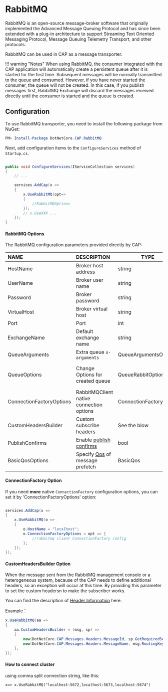 # RabbitMQ

RabbitMQ is an open-source message-broker software that originally implemented the Advanced Message Queuing Protocol and has since been extended with a plug-in architecture to support Streaming Text Oriented Messaging Protocol, Message Queuing Telemetry Transport, and other protocols.

RabbitMQ can be used in CAP as a message transporter. 

!!! warning "Notes"
    When using RabbitMQ, the consumer integrated with the CAP application will automatically create a persistent queue after it is started for the first time. Subsequent messages will be normally transmitted to the queue and consumed.
    However, if you have never started the consumer, the queue will not be created. In this case, if you publish messages first, RabbitMQ Exchange will discard the messages received directly until the consumer is started and the queue is created.

## Configuration

To use RabbitMQ transporter, you need to install the following package from NuGet:

```powershell
PM> Install-Package DotNetCore.CAP.RabbitMQ

```

Next, add configuration items to the `ConfigureServices` method of `Startup.cs`.

```csharp

public void ConfigureServices(IServiceCollection services)
{
    // ...

    services.AddCap(x =>
    {
        x.UseRabbitMQ(opt=>
        {
            //RabbitMQOptions
        });
        // x.UseXXX ...
    });
}

```

#### RabbitMQ Options

The RabbitMQ configuration parameters provided directly by CAP:

NAME | DESCRIPTION | TYPE | DEFAULT
:---|:---|---|:---
HostName | Broker host address | string | localhost
UserName | Broker user name | string | guest
Password | Broker password | string | guest
VirtualHost | Broker virtual host | string | /
Port | Port | int | -1
ExchangeName | Default exchange name | string | cap.default.topic
QueueArguments  | Extra queue `x-arguments` | QueueArgumentsOptions  |  N/A
QueueOptions  | Change Options for created queue | QueueRabbitOptions  |  { Durable=true, Exclusive=false, AutoDelete=false }
ConnectionFactoryOptions  |  RabbitMQClient native connection options | ConnectionFactory | N/A
CustomHeadersBuilder  | Custom subscribe headers |  See the blow |  N/A
PublishConfirms | Enable [publish confirms](https://www.rabbitmq.com/confirms.html#publisher-confirms) | bool | false
BasicQosOptions | Specify [Qos](https://www.rabbitmq.com/consumer-prefetch.html) of message prefetch | BasicQos | N/A

#### ConnectionFactory Option

If you need **more** native `ConnectionFactory` configuration options, you can set it by 'ConnectionFactoryOptions' option:

```csharp

services.AddCap(x =>
{
    x.UseRabbitMQ(o =>
    {
        o.HostName = "localhost";
        o.ConnectionFactoryOptions = opt => { 
            //rabbitmq client ConnectionFactory config
        };
    });
});

```

#### CustomHeadersBuilder Option

When the message sent from the RabbitMQ management console or a heterogeneous system, because of the CAP needs to define additional headers, so an exception will occur at this time. By providing this parameter to set the custom headersn to make the subscriber works.

You can find the description of [Header Information](../cap/messaging.md#heterogeneous-system-integration) here.

Example：

```cs
x.UseRabbitMQ(aa =>
{
    aa.CustomHeadersBuilder = (msg, sp) =>
    [
        new(DotNetCore.CAP.Messages.Headers.MessageId, sp.GetRequiredService<ISnowflakeId>().NextId().ToString()),
        new(DotNetCore.CAP.Messages.Headers.MessageName, msg.RoutingKey)
    ];
});
```

#### How to connect cluster

using comma split connection string, like this:

```
x=> x.UseRabbitMQ("localhost:5672,localhost:5673,localhost:5674")
```